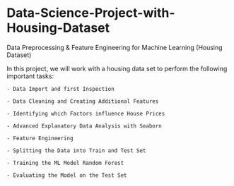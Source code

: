 # Data-Science-Project-with-Housing-Dataset
Data Preprocessing &amp; Feature Engineering for Machine Learning (Housing Dataset)

In this project, we will work with a housing data set to perform the following important tasks:

    - Data Import and first Inspection

    - Data Cleaning and Creating Additional Features

    - Identifying which Factors influence House Prices

    - Advanced Explanatory Data Analysis with Seaborn

    - Feature Engineering

    - Splitting the Data into Train and Test Set

    - Training the ML Model Random Forest
    
    - Evaluating the Model on the Test Set
